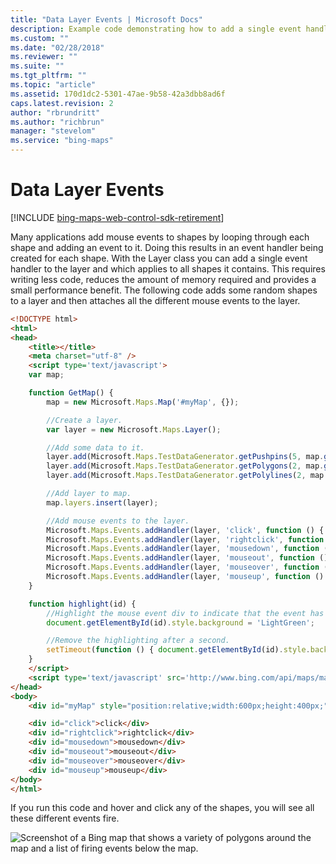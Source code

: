 ```yaml
---
title: "Data Layer Events | Microsoft Docs"
description: Example code demonstrating how to add a single event handler to a layer which will then apply to all shapes it contains. Compared to adding mouse events to shapes by looping through each shape and adding an event to it, this approach requires writing less code, reduces the amount of memory required and provides a small performance benefit.
ms.custom: ""
ms.date: "02/28/2018"
ms.reviewer: ""
ms.suite: ""
ms.tgt_pltfrm: ""
ms.topic: "article"
ms.assetid: 170d1dc2-5301-47ae-9b58-42a3dbb8ad6f
caps.latest.revision: 2
author: "rbrundritt"
ms.author: "richbrun"
manager: "stevelom"
ms.service: "bing-maps"
---
```


# Data Layer Events

[!INCLUDE [bing-maps-web-control-sdk-retirement](../../../includes/bing-maps-web-control-sdk-retirement.md)]

Many applications add mouse events to shapes by looping through each shape and adding an event to it. Doing this results in an event handler being created for each shape. With the Layer class you can add a single event handler to the layer and which applies to all shapes it contains. This requires writing less code, reduces the amount of memory required and provides a small performance benefit. The following code adds some random shapes to a layer and then attaches all the different mouse events to the layer.

```html
<!DOCTYPE html>
<html>
<head>
    <title></title>
    <meta charset="utf-8" />
	<script type='text/javascript'>
    var map;

    function GetMap() {
        map = new Microsoft.Maps.Map('#myMap', {});

        //Create a layer.
        var layer = new Microsoft.Maps.Layer();

        //Add some data to it.
        layer.add(Microsoft.Maps.TestDataGenerator.getPushpins(5, map.getBounds()));
        layer.add(Microsoft.Maps.TestDataGenerator.getPolygons(2, map.getBounds()));
        layer.add(Microsoft.Maps.TestDataGenerator.getPolylines(2, map.getBounds()));

        //Add layer to map.
        map.layers.insert(layer);

        //Add mouse events to the layer.
        Microsoft.Maps.Events.addHandler(layer, 'click', function () { highlight('click'); });
        Microsoft.Maps.Events.addHandler(layer, 'rightclick', function () { highlight('rightclick'); });
        Microsoft.Maps.Events.addHandler(layer, 'mousedown', function () { highlight('mousedown'); });
        Microsoft.Maps.Events.addHandler(layer, 'mouseout', function () { highlight('mouseout'); });
        Microsoft.Maps.Events.addHandler(layer, 'mouseover', function () { highlight('mouseover'); });
        Microsoft.Maps.Events.addHandler(layer, 'mouseup', function () { highlight('mouseup'); });
    }

    function highlight(id) {
        //Highlight the mouse event div to indicate that the event has fired.
        document.getElementById(id).style.background = 'LightGreen';

        //Remove the highlighting after a second.
        setTimeout(function () { document.getElementById(id).style.background = 'white'; }, 1000);
    }
    </script>
    <script type='text/javascript' src='http://www.bing.com/api/maps/mapcontrol?callback=GetMap&key=[YOUR_BING_MAPS_KEY]' async defer></script>
</head>
<body>
    <div id="myMap" style="position:relative;width:600px;height:400px;"></div>

    <div id="click">click</div>
    <div id="rightclick">rightclick</div>
    <div id="mousedown">mousedown</div>
    <div id="mouseout">mouseout</div>
    <div id="mouseover">mouseover</div>
    <div id="mouseup">mouseup</div>
</body>
</html>
```

If you run this code and hover and click any of the shapes, you will see all these different events fire.

![Screenshot of a Bing map that shows a variety of polygons around the map and a list of firing events below the map.](../../media/bmv8-layereventsexample.png)